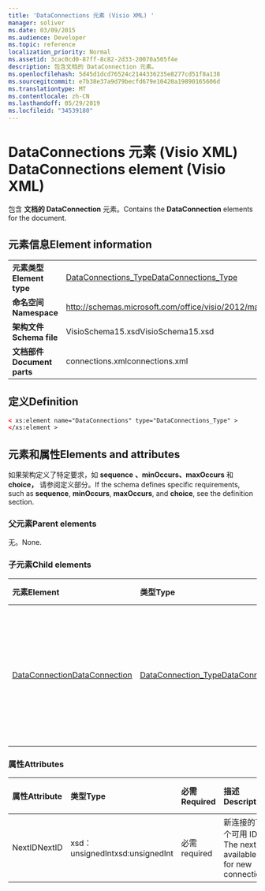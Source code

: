 ```yaml
---
title: 'DataConnections 元素 (Visio XML) '
manager: soliver
ms.date: 03/09/2015
ms.audience: Developer
ms.topic: reference
localization_priority: Normal
ms.assetid: 3cac0cd0-87ff-8c82-2d33-20070a505f4e
description: 包含文档的 DataConnection 元素。
ms.openlocfilehash: 5d45d1dcd76524c2144336235e8277cd51f8a138
ms.sourcegitcommit: e7b38e37a9d79becfd679e10420a19890165606d
ms.translationtype: MT
ms.contentlocale: zh-CN
ms.lasthandoff: 05/29/2019
ms.locfileid: "34539180"
---
```

# <a name="dataconnections-element-visio-xml"></a><span data-ttu-id="78f9e-103">DataConnections 元素 (Visio XML) </span><span class="sxs-lookup"><span data-stu-id="78f9e-103">DataConnections element (Visio XML)</span></span>

<span data-ttu-id="78f9e-104">包含 **文档的 DataConnection** 元素。</span><span class="sxs-lookup"><span data-stu-id="78f9e-104">Contains the **DataConnection** elements for the document.</span></span> 
  
## <a name="element-information"></a><span data-ttu-id="78f9e-105">元素信息</span><span class="sxs-lookup"><span data-stu-id="78f9e-105">Element information</span></span>

|||
|:-----|:-----|
|<span data-ttu-id="78f9e-106">**元素类型**</span><span class="sxs-lookup"><span data-stu-id="78f9e-106">**Element type**</span></span> <br/> |[<span data-ttu-id="78f9e-107">DataConnections_Type</span><span class="sxs-lookup"><span data-stu-id="78f9e-107">DataConnections_Type</span></span>](dataconnections_type-complextypevisio-xml.md) <br/> |
|<span data-ttu-id="78f9e-108">**命名空间**</span><span class="sxs-lookup"><span data-stu-id="78f9e-108">**Namespace**</span></span> <br/> |http://schemas.microsoft.com/office/visio/2012/main  <br/> |
|<span data-ttu-id="78f9e-109">**架构文件**</span><span class="sxs-lookup"><span data-stu-id="78f9e-109">**Schema file**</span></span> <br/> |<span data-ttu-id="78f9e-110">VisioSchema15.xsd</span><span class="sxs-lookup"><span data-stu-id="78f9e-110">VisioSchema15.xsd</span></span>  <br/> |
|<span data-ttu-id="78f9e-111">**文档部件**</span><span class="sxs-lookup"><span data-stu-id="78f9e-111">**Document parts**</span></span> <br/> |<span data-ttu-id="78f9e-112">connections.xml</span><span class="sxs-lookup"><span data-stu-id="78f9e-112">connections.xml</span></span>  <br/> |
   
## <a name="definition"></a><span data-ttu-id="78f9e-113">定义</span><span class="sxs-lookup"><span data-stu-id="78f9e-113">Definition</span></span>

```XML
< xs:element name="DataConnections" type="DataConnections_Type" >
</xs:element >
```

## <a name="elements-and-attributes"></a><span data-ttu-id="78f9e-114">元素和属性</span><span class="sxs-lookup"><span data-stu-id="78f9e-114">Elements and attributes</span></span>

<span data-ttu-id="78f9e-115">如果架构定义了特定要求，如 **sequence** **、minOccurs、maxOccurs** 和 **choice，** 请参阅定义部分。</span><span class="sxs-lookup"><span data-stu-id="78f9e-115">If the schema defines specific requirements, such as **sequence**, **minOccurs**, **maxOccurs**, and **choice**, see the definition section.</span></span> 
  
### <a name="parent-elements"></a><span data-ttu-id="78f9e-116">父元素</span><span class="sxs-lookup"><span data-stu-id="78f9e-116">Parent elements</span></span>

<span data-ttu-id="78f9e-117">无。</span><span class="sxs-lookup"><span data-stu-id="78f9e-117">None.</span></span>
  
### <a name="child-elements"></a><span data-ttu-id="78f9e-118">子元素</span><span class="sxs-lookup"><span data-stu-id="78f9e-118">Child elements</span></span>

|<span data-ttu-id="78f9e-119">**元素**</span><span class="sxs-lookup"><span data-stu-id="78f9e-119">**Element**</span></span>|<span data-ttu-id="78f9e-120">**类型**</span><span class="sxs-lookup"><span data-stu-id="78f9e-120">**Type**</span></span>|<span data-ttu-id="78f9e-121">**说明**</span><span class="sxs-lookup"><span data-stu-id="78f9e-121">**Description**</span></span>|
|:-----|:-----|:-----|
|[<span data-ttu-id="78f9e-122">DataConnection</span><span class="sxs-lookup"><span data-stu-id="78f9e-122">DataConnection</span></span>](dataconnection-element-dataconnections_type-complextypevisio-xml.md) <br/> |[<span data-ttu-id="78f9e-123">DataConnection_Type</span><span class="sxs-lookup"><span data-stu-id="78f9e-123">DataConnection_Type</span></span>](dataconnection_type-complextypevisio-xml.md) <br/> |<span data-ttu-id="78f9e-124">抽象化一个或多个 **DataRecordset** 元素与非 XML 数据源之间的通信。</span><span class="sxs-lookup"><span data-stu-id="78f9e-124">Abstracts communication between one or more **DataRecordset** elements and a non-XML data source.</span></span>  <br/> |
   
### <a name="attributes"></a><span data-ttu-id="78f9e-125">属性</span><span class="sxs-lookup"><span data-stu-id="78f9e-125">Attributes</span></span>

|<span data-ttu-id="78f9e-126">**属性**</span><span class="sxs-lookup"><span data-stu-id="78f9e-126">**Attribute**</span></span>|<span data-ttu-id="78f9e-127">**类型**</span><span class="sxs-lookup"><span data-stu-id="78f9e-127">**Type**</span></span>|<span data-ttu-id="78f9e-128">**必需**</span><span class="sxs-lookup"><span data-stu-id="78f9e-128">**Required**</span></span>|<span data-ttu-id="78f9e-129">**描述**</span><span class="sxs-lookup"><span data-stu-id="78f9e-129">**Description**</span></span>|<span data-ttu-id="78f9e-130">**可能的值**</span><span class="sxs-lookup"><span data-stu-id="78f9e-130">**Possible values**</span></span>|
|:-----|:-----|:-----|:-----|:-----|
|<span data-ttu-id="78f9e-131">NextID</span><span class="sxs-lookup"><span data-stu-id="78f9e-131">NextID</span></span>  <br/> |<span data-ttu-id="78f9e-132">xsd：unsignedInt</span><span class="sxs-lookup"><span data-stu-id="78f9e-132">xsd:unsignedInt</span></span>  <br/> |<span data-ttu-id="78f9e-133">必需</span><span class="sxs-lookup"><span data-stu-id="78f9e-133">required</span></span>  <br/> |<span data-ttu-id="78f9e-134">新连接的下一个可用 ID。</span><span class="sxs-lookup"><span data-stu-id="78f9e-134">The next available ID for new connections.</span></span>  <br/> |<span data-ttu-id="78f9e-135">xsd：unsignedInt 类型的值。</span><span class="sxs-lookup"><span data-stu-id="78f9e-135">Values of the xsd:unsignedInt type.</span></span>  <br/> |
   

